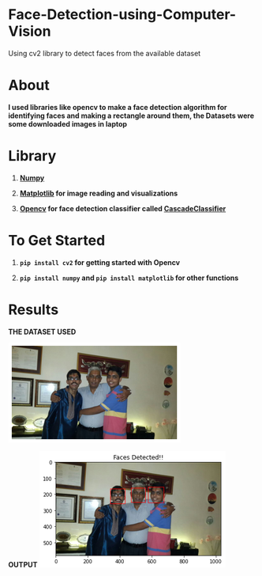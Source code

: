# Face-Detection-using-Computer-Vision
Using cv2 library to detect faces from the available dataset

# About

**I used libraries like opencv to make a face detection algorithm for identifying faces and making a rectangle around them, the Datasets were some downloaded images in laptop**

# Library

1. **[Numpy](https://numpy.org/doc/stable/reference/generated/numpy.array.html)**

2. **[Matplotlib](https://matplotlib.org/) for image reading and visualizations** 

3. **[Opencv](https://opencv-python-tutroals.readthedocs.io/en/latest/py_tutorials/py_tutorials.html) for face detection classifier called [CascadeClassifier](https://docs.opencv.org/3.4/db/d28/tutorial_cascade_classifier.html)**

# To Get Started

1. **`pip install cv2` for getting started with Opencv**

2. **`pip install numpy` and `pip install matplotlib` for other functions**

# Results

**THE DATASET USED**

![](download.png)

**OUTPUT**
![](FaceDetection.png)
